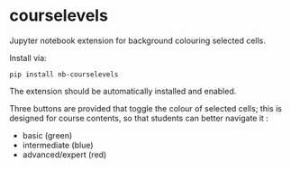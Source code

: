 # courselevels
Jupyter notebook extension for background colouring selected cells.

Install via:

`pip install nb-courselevels`

The extension should be automatically installed and enabled.

Three buttons are provided that toggle the colour of selected cells;
this is designed for course contents, so that students can better navigate it :

- basic (green)
- intermediate (blue)
- advanced/expert (red)

